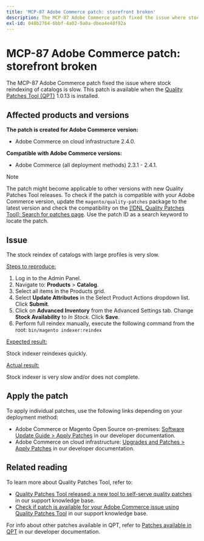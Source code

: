 ```yaml
---
title: 'MCP-87 Adobe Commerce patch: storefront broken'
description: The MCP-87 Adobe Commerce patch fixed the issue where stock reindexing of catalogs is slow. This patch is available when the [Quality Patches Tool (QPT)](/help/announcements/adobe-commerce-announcements/magento-quality-patches-released-new-tool-to-self-serve-quality-patches.md) 1.0.13 is installed.
exl-id: 048b2764-6bbf-4a02-9a0a-dbea4e48f92a
---
```

# MCP-87 Adobe Commerce patch: storefront broken

The MCP-87 Adobe Commerce patch fixed the issue where stock reindexing of catalogs is slow. This patch is available when the [Quality Patches Tool (QPT)](/help/announcements/adobe-commerce-announcements/magento-quality-patches-released-new-tool-to-self-serve-quality-patches.md) 1.0.13 is installed.

## Affected products and versions

 **The patch is created for Adobe Commerce version:**

* Adobe Commerce on cloud infrastructure 2.4.0.

**Compatible with Adobe Commerce versions:**

* Adobe Commerce (all deployment methods) 2.3.1 - 2.4.1.

>[!NOTE]
>
>The patch might become applicable to other versions with new Quality Patches Tool releases. To check if the patch is compatible with your Adobe Commerce version, update the `magento/quality-patches` package to the latest version and check the compatibility on the [[!DNL Quality Patches Tool]: Search for patches page](https://devdocs.magento.com/quality-patches/tool.html#patch-grid). Use the patch ID as a search keyword to locate the patch.

## Issue

The stock reindex of catalogs with large profiles is very slow.

<u>Steps to reproduce:</u>

1. Log in to the Admin Panel.
1. Navigate to: **Products** > **Catalog**.
1. Select all items in the Products grid.
1. Select **Update Attributes** in the Select Product Actions dropdown list. Click **Submit**.
1. Click on **Advanced Inventory** from the Advanced Settings tab. Change **Stock Availability** to *In Stock*. Click **Save**.
1. Perform full reindex manually, execute the following command from the root: `bin/magento indexer:reindex`

 <u>Expected result:</u>

Stock indexer reindexes quickly.

 <u>Actual result:</u>

Stock indexer is very slow and/or does not complete.

## Apply the patch

To apply individual patches, use the following links depending on your deployment method:

* Adobe Commerce or Magento Open Source on-premises: [Software Update Guide > Apply Patches](https://devdocs.magento.com/guides/v2.4/comp-mgr/patching/mqp.html) in our developer documentation.
* Adobe Commerce on cloud infrastructure: [Upgrades and Patches > Apply Patches](https://devdocs.magento.com/cloud/project/project-patch.html) in our developer documentation.

## Related reading

To learn more about Quality Patches Tool, refer to:

* [Quality Patches Tool released: a new tool to self-serve quality patches](/help/announcements/adobe-commerce-announcements/magento-quality-patches-released-new-tool-to-self-serve-quality-patches.md) in our support knowledge base.
* [Check if patch is available for your Adobe Commerce issue using Quality Patches Tool](/help/support-tools/patches-available-in-qpt-tool/check-patch-for-magento-issue-with-magento-quality-patches.md) in our support knowledge base.

For info about other patches available in QPT, refer to [Patches available in QPT](https://devdocs.magento.com/quality-patches/tool.html#patch-grid) in our developer documentation.
